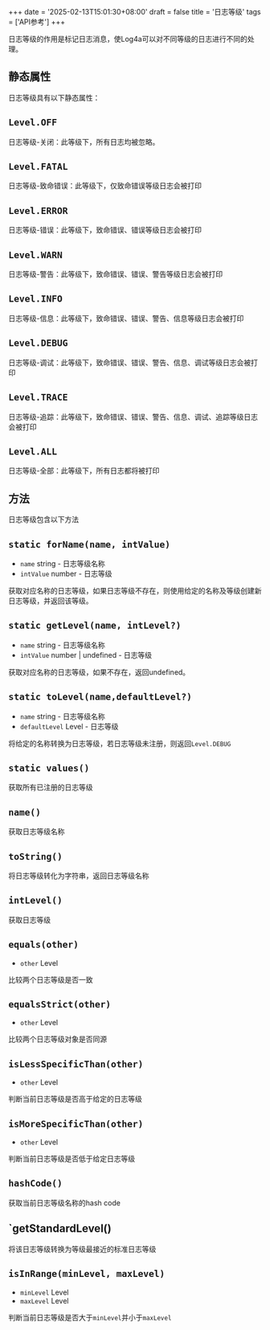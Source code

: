 +++
date = '2025-02-13T15:01:30+08:00'
draft = false
title = '日志等级'
tags = ['API参考']
+++

日志等级的作用是标记日志消息，使Log4a可以对不同等级的日志进行不同的处理。

## 静态属性

日志等级具有以下静态属性：

## `Level.OFF`

日志等级-关闭：此等级下，所有日志均被忽略。

## `Level.FATAL`

日志等级-致命错误：此等级下，仅致命错误等级日志会被打印

## `Level.ERROR`

日志等级-错误：此等级下，致命错误、错误等级日志会被打印

## `Level.WARN`

日志等级-警告：此等级下，致命错误、错误、警告等级日志会被打印

## `Level.INFO`

日志等级-信息：此等级下，致命错误、错误、警告、信息等级日志会被打印

## `Level.DEBUG`

日志等级-调试：此等级下，致命错误、错误、警告、信息、调试等级日志会被打印

## `Level.TRACE`

日志等级-追踪：此等级下，致命错误、错误、警告、信息、调试、追踪等级日志会被打印

## `Level.ALL`

日志等级-全部：此等级下，所有日志都将被打印

## 方法

日志等级包含以下方法

## `static forName(name, intValue)`

- `name` string - 日志等级名称
- `intValue` number - 日志等级

获取对应名称的日志等级，如果日志等级不存在，则使用给定的名称及等级创建新日志等级，并返回该等级。

## `static getLevel(name, intLevel?)`

- `name` string - 日志等级名称
- `intValue` number | undefined - 日志等级

获取对应名称的日志等级，如果不存在，返回undefined。

## `static toLevel(name,defaultLevel?)`

- `name` string - 日志等级名称
- `defaultLevel` Level - 日志等级

将给定的名称转换为日志等级，若日志等级未注册，则返回`Level.DEBUG` 

## `static values()`

获取所有已注册的日志等级

## `name()`

获取日志等级名称

## `toString()`

将日志等级转化为字符串，返回日志等级名称

## `intLevel()`

获取日志等级

## `equals(other)`

- `other` Level

比较两个日志等级是否一致

## `equalsStrict(other)`

- `other` Level

比较两个日志等级对象是否同源

## `isLessSpecificThan(other)`

- `other` Level

判断当前日志等级是否高于给定的日志等级

## `isMoreSpecificThan(other)`

- `other` Level

判断当前日志等级是否低于给定日志等级

## `hashCode()`

获取当前日志等级名称的hash code

## `getStandardLevel()

将该日志等级转换为等级最接近的标准日志等级

## `isInRange(minLevel, maxLevel)`

- `minLevel` Level
- `maxLevel` Level

判断当前日志等级是否大于`minLevel`并小于`maxLevel`
